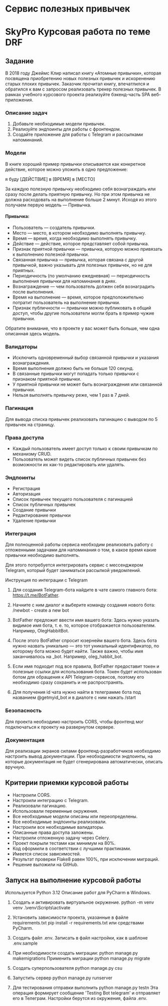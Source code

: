 # Сервис полезных привычек
# SkyPro Курсовая работа по теме DRF

## Задание 
В 2018 году Джеймс Клир написал книгу «Атомные привычки», которая посвящена 
приобретению новых полезных привычек и искоренению старых плохих привычек. 
Заказчик прочитал книгу, впечатлился и обратился к вам с запросом реализовать 
трекер полезных привычек.
В рамках учебного курсового проекта реализуйте бэкенд-часть SPA веб-приложения.

### Описание задач
1. Добавьте необходимые модели привычек.
2. Реализуйте эндпоинты для работы с фронтендом.
3. Создайте приложение для работы с Telegram и рассылками напоминаний.

### Модели
В книге хороший пример привычки описывается как конкретное действие, которое 
можно уложить в одно предложение:

я буду [ДЕЙСТВИЕ] в [ВРЕМЯ] в [МЕСТО]

За каждую полезную привычку необходимо себя вознаграждать или сразу после 
делать приятную привычку. Но при этом привычка не должна расходовать 
на выполнение больше 2 минут. Исходя из этого получаем первую модель — Привычка.

#### Привычка:
- Пользователь — создатель привычки.
- Место — место, в котором необходимо выполнять привычку.
- Время — время, когда необходимо выполнять привычку.
- Действие — действие, которое представляет собой привычка.
- Признак приятной привычки — привычка, которую можно привязать к выполнению 
полезной привычки.
- Связанная привычка — привычка, которая связана с другой привычкой, важно 
указывать для полезных привычек, но не для приятных.
- Периодичность (по умолчанию ежедневная) — периодичность выполнения привычки 
для напоминания в днях.
- Вознаграждение — чем пользователь должен себя вознаградить после выполнения.
- Время на выполнение — время, которое предположительно потратит пользователь 
на выполнение привычки.
- Признак публичности — привычки можно публиковать в общий доступ, чтобы 
другие пользователи могли брать в пример чужие привычки.

Обратите внимание, что в проекте у вас может быть больше, чем одна описанная 
здесь модель.

### Валидаторы
- Исключить одновременный выбор связанной привычки и указания вознаграждения.
- Время выполнения должно быть не больше 120 секунд.
- В связанные привычки могут попадать только привычки с признаком приятной 
привычки.
- У приятной привычки не может быть вознаграждения или связанной привычки.
- Нельзя выполнять привычку реже, чем 1 раз в 7 дней.

### Пагинация
Для вывода списка привычек реализовать пагинацию с выводом по 5 привычек 
на страницу.

### Права доступа
- Каждый пользователь имеет доступ только к своим привычкам по механизму CRUD.
- Пользователь может видеть список публичных привычек без возможности их как-то
редактировать или удалять.

### Эндпоинты
- Регистрация
- Авторизация
- Список привычек текущего пользователя с пагинацией
- Список публичных привычек
- Создание привычки
- Редактирование привычки
- Удаление привычки

### Интеграция
Для полноценной работы сервиса необходим реализовать работу с отложенными 
задачами для напоминания о том, в какое время какие привычки необходимо 
выполнять.

Для этого потребуется интегрировать сервис с мессенджером Telegram, который 
будет заниматься рассылкой уведомлений.

Инструкция по интеграции с Telegram

1. Для создания Telegram-бота найдите в чате самого главного бота: 
https://t.me/BotFather. 

2. Начните с ним диалог и выберите команду создания нового
бота: /newbot - create a new bot

3. BotFather предложит ввести имя вашего бота:
Здесь нужно указать видимое имя бота, т. е. то, которое отображается 
пользователям. Например, OlegHabbitBot.

4. После этого BotFather спросит юзернейм вашего бота.
Здесь бота нужно назвать уникально — это тот уникальный идентификатор, по 
которому бота можно будет найти. Также важно, чтобы имя заканчивалось на _bot.
Например, oleg_habbit_bot.

5. Если имя подходит под все правила, BotFather предоставит токен и полезные 
ссылки для использования бота.
Токен будет использован ботом для обращения к API Telegram-сервисов, поэтому 
его необходимо сразу сохранить и не распространять.

6. Для получения id чата нужно найти в телеграмме бота под названием 
@getmyid_bot и в диалоге с ним нажать /start

### Безопасность
Для проекта необходимо настроить CORS, чтобы фронтенд мог подключаться 
к проекту на развернутом сервере.

### Документация
Для реализации экранов силами фронтенд-разработчиков необходимо настроить 
вывод документации. При необходимости эндпоинты, на которые документация 
не будет сгенерирована автоматически, описать вручную.

## Критерии приемки курсовой работы
- Настроили CORS.
- Настроили интеграцию с Telegram.
- Реализовали пагинацию.
- Использовали переменные окружения.
- Все необходимые модели описаны или переопределены.
- Все необходимые эндпоинты реализовали.
- Настроили все необходимые валидаторы.
- Описанные права доступа заложены.
- Настроили отложенную задачу через Celery.
- Проект покрыли тестами как минимум на 80%.
- Код оформили в соответствии с лучшими практиками.
- Имеется список зависимостей.
- Результат проверки Flake8 равен 100%, при исключении миграций.
- Решение выложили на GitHub.

## Запуск на выполнение курсовой работы

Используется Python 3.12
Описание работ для PyCharm в Windows.

1. Создать и активировать виртуальное окружение.
python -m venv venv
.\venv\Scripts\activate

2. Установить зависимости проекта, указанные в файле requirements.txt
pip install -r requirements.txt 
или средствами PyCharm.

3. Создать файл .env.
Записать в файл настройки, как в шаблоне .env.sample

4. При необходимости создать миграции:
python manage.py makemigrations
Применить миграции
python manage.py migrate

5. Создать суперпользователя
python manage.py csu

6. Запустить сервер
python manage.py runserver

7. Для тестирования отправки выполнить
python manage.py testn
Эта операция формирует сообщение 'Testing Bot telegram' и отправляет его в 
Телеграм. Настройки берутся из окружения, файла .env.

